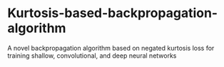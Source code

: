 # Kurtosis-based-backpropagation-algorithm
A novel backpropagation algorithm based on negated kurtosis loss for training shallow, convolutional, and deep neural networks

